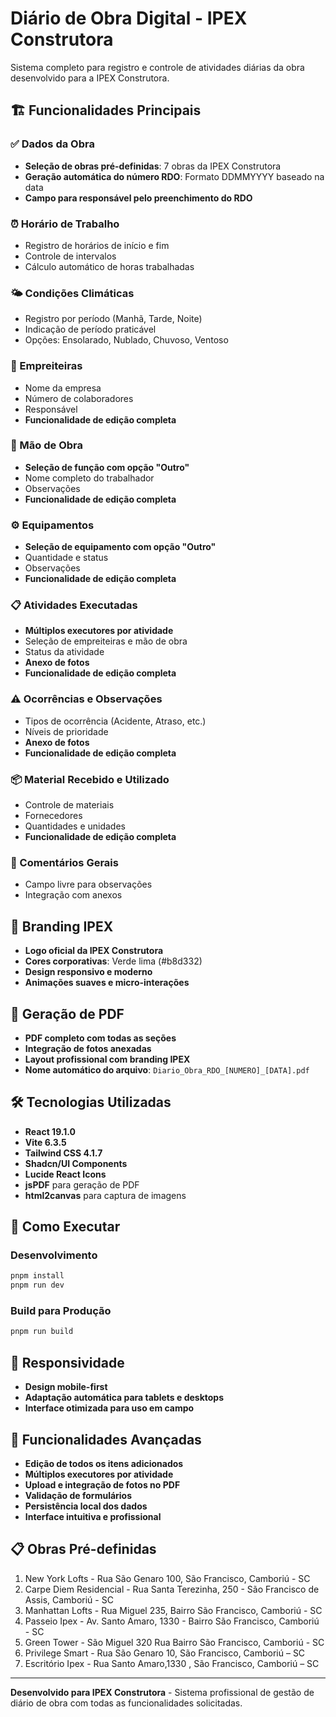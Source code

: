 # Diário de Obra Digital - IPEX Construtora

Sistema completo para registro e controle de atividades diárias da obra desenvolvido para a IPEX Construtora.

## 🏗️ Funcionalidades Principais

### ✅ Dados da Obra
- **Seleção de obras pré-definidas**: 7 obras da IPEX Construtora
- **Geração automática do número RDO**: Formato DDMMYYYY baseado na data
- **Campo para responsável pelo preenchimento do RDO**

### ⏰ Horário de Trabalho
- Registro de horários de início e fim
- Controle de intervalos
- Cálculo automático de horas trabalhadas

### 🌤️ Condições Climáticas
- Registro por período (Manhã, Tarde, Noite)
- Indicação de período praticável
- Opções: Ensolarado, Nublado, Chuvoso, Ventoso

### 👥 Empreiteiras
- Nome da empresa
- Número de colaboradores
- Responsável
- **Funcionalidade de edição completa**

### 🔧 Mão de Obra
- **Seleção de função com opção "Outro"**
- Nome completo do trabalhador
- Observações
- **Funcionalidade de edição completa**

### ⚙️ Equipamentos
- **Seleção de equipamento com opção "Outro"**
- Quantidade e status
- Observações
- **Funcionalidade de edição completa**

### 📋 Atividades Executadas
- **Múltiplos executores por atividade**
- Seleção de empreiteiras e mão de obra
- Status da atividade
- **Anexo de fotos**
- **Funcionalidade de edição completa**

### ⚠️ Ocorrências e Observações
- Tipos de ocorrência (Acidente, Atraso, etc.)
- Níveis de prioridade
- **Anexo de fotos**
- **Funcionalidade de edição completa**

### 📦 Material Recebido e Utilizado
- Controle de materiais
- Fornecedores
- Quantidades e unidades
- **Funcionalidade de edição completa**

### 💬 Comentários Gerais
- Campo livre para observações
- Integração com anexos

## 🎨 Branding IPEX
- **Logo oficial da IPEX Construtora**
- **Cores corporativas**: Verde lima (#b8d332)
- **Design responsivo e moderno**
- **Animações suaves e micro-interações**

## 📄 Geração de PDF
- **PDF completo com todas as seções**
- **Integração de fotos anexadas**
- **Layout profissional com branding IPEX**
- **Nome automático do arquivo**: `Diario_Obra_RDO_[NUMERO]_[DATA].pdf`

## 🛠️ Tecnologias Utilizadas
- **React 19.1.0**
- **Vite 6.3.5**
- **Tailwind CSS 4.1.7**
- **Shadcn/UI Components**
- **Lucide React Icons**
- **jsPDF** para geração de PDF
- **html2canvas** para captura de imagens

## 🚀 Como Executar

### Desenvolvimento
```bash
pnpm install
pnpm run dev
```

### Build para Produção
```bash
pnpm run build
```

## 📱 Responsividade
- **Design mobile-first**
- **Adaptação automática para tablets e desktops**
- **Interface otimizada para uso em campo**

## 🔧 Funcionalidades Avançadas
- **Edição de todos os itens adicionados**
- **Múltiplos executores por atividade**
- **Upload e integração de fotos no PDF**
- **Validação de formulários**
- **Persistência local dos dados**
- **Interface intuitiva e profissional**

## 📋 Obras Pré-definidas
1. New York Lofts - Rua São Genaro 100, São Francisco, Camboriú - SC
2. Carpe Diem Residencial - Rua Santa Terezinha, 250 - São Francisco de Assis, Camboriú - SC
3. Manhattan Lofts - Rua Miguel 235, Bairro São Francisco, Camboriú - SC
4. Passeio Ipex - Av. Santo Amaro, 1330 - Bairro São Francisco, Camboriú - SC
5. Green Tower - São Miguel 320 Rua Bairro São Francisco, Camboriú - SC
6. Privilege Smart - Rua São Genaro 10, São Francisco, Camboriú – SC
7. Escritório Ipex - Rua Santo Amaro,1330 , São Francisco, Camboriú – SC

---

**Desenvolvido para IPEX Construtora** - Sistema profissional de gestão de diário de obra com todas as funcionalidades solicitadas.
